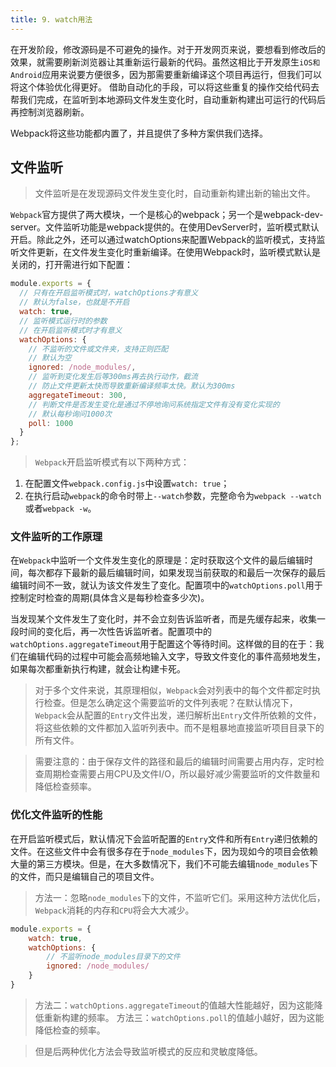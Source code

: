 ```yaml
---
title: 9. watch用法
---
```

在开发阶段，修改源码是不可避免的操作。对于开发网页来说，要想看到修改后的效果，就需要刷新浏览器让其重新运行最新的代码。虽然这相比于开发原生`iOS和Android`应用来说要方便很多，因为那需要重新编译这个项目再运行，但我们可以将这个体验优化得更好。 借助自动化的手段，可以将这些重复的操作交给代码去帮我们完成，在监听到本地源码文件发生变化时，自动重新构建出可运行的代码后再控制浏览器刷新。

Webpack将这些功能都内置了，并且提供了多种方案供我们选择。
## 文件监听
>文件监听是在发现源码文件发生变化时，自动重新构建出新的输出文件。

`Webpack`官方提供了两大模块，一个是核心的webpack；另一个是webpack-dev-server。文件监听功能是webpack提供的。在使用DevServer时，监听模式默认开启。除此之外，还可以通过watchOptions来配置Webpack的监听模式，支持监听文件更新，在文件发生变化时重新编译。在使用Webpack时，监听模式默认是关闭的，打开需进行如下配置：
```js
module.exports = {
  // 只有在开启监听模式时，watchOptions才有意义
  // 默认为false，也就是不开启
  watch: true,
  // 监听模式运行时的参数
  // 在开启监听模式时才有意义
  watchOptions: {
    // 不监听的文件或文件夹，支持正则匹配
    // 默认为空
    ignored: /node_modules/,
    // 监听到变化发生后等300ms再去执行动作，截流
    // 防止文件更新太快而导致重新编译频率太快。默认为300ms
    aggregateTimeout: 300,
    // 判断文件是否发生变化是通过不停地询问系统指定文件有没有变化实现的
    // 默认每秒询问1000次
    poll: 1000
  }
};
```
>`Webpack`开启监听模式有以下两种方式：

1. 在配置文件`webpack.config.js`中设置`watch: true`；
2. 在执行启动`webpack`的命令时带上`--watch`参数，完整命令为`webpack --watch`或者`webpack -w`。
### 文件监听的工作原理
在`Webpack`中监听一个文件发生变化的原理是：定时获取这个文件的最后编辑时间，每次都存下最新的最后编辑时间，如果发现当前获取的和最后一次保存的最后编辑时间不一致，就认为该文件发生了变化。配置项中的`watchOptions.poll`用于控制定时检查的周期(具体含义是每秒检查多少次)。

当发现某个文件发生了变化时，并不会立刻告诉监听者，而是先缓存起来，收集一段时间的变化后，再一次性告诉监听者。配置项中的`watchOptions.aggregateTimeout`用于配置这个等待时间。这样做的目的在于：我们在编辑代码的过程中可能会高频地输入文字，导致文件变化的事件高频地发生，如果每次都重新执行构建，就会让构建卡死。

>对于多个文件来说，其原理相似，`Webpack`会对列表中的每个文件都定时执行检查。但是怎么确定这个需要监听的文件列表呢？在默认情况下，`Webpack`会从配置的`Entry`文件出发，递归解析出`Entry`文件所依赖的文件，将这些依赖的文件都加入监听列表中。而不是粗暴地直接监听项目目录下的所有文件。

>需要注意的：由于保存文件的路径和最后的编辑时间需要占用内存，定时检查周期检查需要占用CPU及文件I/O，所以最好减少需要监听的文件数量和降低检查频率。

### 优化文件监听的性能
在开启监听模式后，默认情况下会监听配置的`Entry`文件和所有`Entry`递归依赖的文件。在这些文件中会有很多存在于`node_modules`下，因为现如今的项目会依赖大量的第三方模块。但是，在大多数情况下，我们不可能去编辑`node_modules`下的文件，而只是编辑自己的项目文件。
>方法一：忽略`node_modules`下的文件，不监听它们。采用这种方法优化后，`Webpack`消耗的内存和`CPU`将会大大减少。
```js
module.exports = {
    watch: true,
    watchOptions: {
        // 不监听node_modules目录下的文件
        ignored: /node_modules/
    }
}
```
>方法二：`watchOptions.aggregateTimeout`的值越大性能越好，因为这能降低重新构建的频率。
>方法三：`watchOptions.poll`的值越小越好，因为这能降低检查的频率。

>但是后两种优化方法会导致监听模式的反应和灵敏度降低。